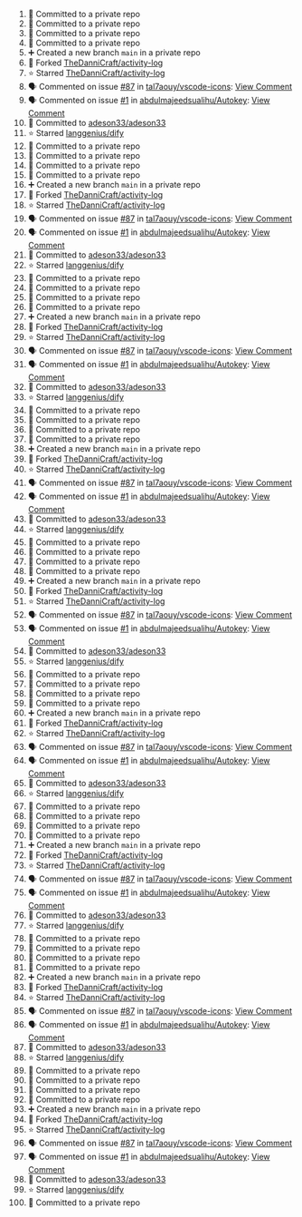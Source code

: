 <!--START_SECTION:activity-->
1. 📝 Committed to a private repo
2. 📝 Committed to a private repo
3. 📝 Committed to a private repo
4. 📝 Committed to a private repo
5. ➕ Created a new branch `main` in a private repo
6. 🍴 Forked [TheDanniCraft/activity-log](https://github.com/TheDanniCraft/activity-log)
7. ⭐ Starred [TheDanniCraft/activity-log](https://github.com/TheDanniCraft/activity-log)
8. 🗣 Commented on issue [#87](https://github.com/tal7aouy/vscode-icons/issues/87) in [tal7aouy/vscode-icons](https://github.com/tal7aouy/vscode-icons): [View Comment](https://github.com/tal7aouy/vscode-icons/issues/87#issuecomment-2574755037)
9. 🗣 Commented on issue [#1](https://github.com/abdulmajeedsualihu/Autokey/issues/1) in [abdulmajeedsualihu/Autokey](https://github.com/abdulmajeedsualihu/Autokey): [View Comment](https://github.com/abdulmajeedsualihu/Autokey/issues/1#issuecomment-2574329343)
10. 📝 Committed to [adeson33/adeson33](https://github.com/adeson33/adeson33/commit/a48984b1a8d73a774359857a73ade6b073d8133b)
11. ⭐ Starred [langgenius/dify](https://github.com/langgenius/dify)
12. 📝 Committed to a private repo
13. 📝 Committed to a private repo
14. 📝 Committed to a private repo
15. 📝 Committed to a private repo
16. ➕ Created a new branch `main` in a private repo
17. 🍴 Forked [TheDanniCraft/activity-log](https://github.com/TheDanniCraft/activity-log)
18. ⭐ Starred [TheDanniCraft/activity-log](https://github.com/TheDanniCraft/activity-log)
19. 🗣 Commented on issue [#87](https://github.com/tal7aouy/vscode-icons/issues/87) in [tal7aouy/vscode-icons](https://github.com/tal7aouy/vscode-icons): [View Comment](https://github.com/tal7aouy/vscode-icons/issues/87#issuecomment-2574755037)
20. 🗣 Commented on issue [#1](https://github.com/abdulmajeedsualihu/Autokey/issues/1) in [abdulmajeedsualihu/Autokey](https://github.com/abdulmajeedsualihu/Autokey): [View Comment](https://github.com/abdulmajeedsualihu/Autokey/issues/1#issuecomment-2574329343)
21. 📝 Committed to [adeson33/adeson33](https://github.com/adeson33/adeson33/commit/a48984b1a8d73a774359857a73ade6b073d8133b)
22. ⭐ Starred [langgenius/dify](https://github.com/langgenius/dify)
23. 📝 Committed to a private repo
24. 📝 Committed to a private repo
25. 📝 Committed to a private repo
26. 📝 Committed to a private repo
27. ➕ Created a new branch `main` in a private repo
28. 🍴 Forked [TheDanniCraft/activity-log](https://github.com/TheDanniCraft/activity-log)
29. ⭐ Starred [TheDanniCraft/activity-log](https://github.com/TheDanniCraft/activity-log)
30. 🗣 Commented on issue [#87](https://github.com/tal7aouy/vscode-icons/issues/87) in [tal7aouy/vscode-icons](https://github.com/tal7aouy/vscode-icons): [View Comment](https://github.com/tal7aouy/vscode-icons/issues/87#issuecomment-2574755037)
31. 🗣 Commented on issue [#1](https://github.com/abdulmajeedsualihu/Autokey/issues/1) in [abdulmajeedsualihu/Autokey](https://github.com/abdulmajeedsualihu/Autokey): [View Comment](https://github.com/abdulmajeedsualihu/Autokey/issues/1#issuecomment-2574329343)
32. 📝 Committed to [adeson33/adeson33](https://github.com/adeson33/adeson33/commit/a48984b1a8d73a774359857a73ade6b073d8133b)
33. ⭐ Starred [langgenius/dify](https://github.com/langgenius/dify)
34. 📝 Committed to a private repo
35. 📝 Committed to a private repo
36. 📝 Committed to a private repo
37. 📝 Committed to a private repo
38. ➕ Created a new branch `main` in a private repo
39. 🍴 Forked [TheDanniCraft/activity-log](https://github.com/TheDanniCraft/activity-log)
40. ⭐ Starred [TheDanniCraft/activity-log](https://github.com/TheDanniCraft/activity-log)
41. 🗣 Commented on issue [#87](https://github.com/tal7aouy/vscode-icons/issues/87) in [tal7aouy/vscode-icons](https://github.com/tal7aouy/vscode-icons): [View Comment](https://github.com/tal7aouy/vscode-icons/issues/87#issuecomment-2574755037)
42. 🗣 Commented on issue [#1](https://github.com/abdulmajeedsualihu/Autokey/issues/1) in [abdulmajeedsualihu/Autokey](https://github.com/abdulmajeedsualihu/Autokey): [View Comment](https://github.com/abdulmajeedsualihu/Autokey/issues/1#issuecomment-2574329343)
43. 📝 Committed to [adeson33/adeson33](https://github.com/adeson33/adeson33/commit/a48984b1a8d73a774359857a73ade6b073d8133b)
44. ⭐ Starred [langgenius/dify](https://github.com/langgenius/dify)
45. 📝 Committed to a private repo
46. 📝 Committed to a private repo
47. 📝 Committed to a private repo
48. 📝 Committed to a private repo
49. ➕ Created a new branch `main` in a private repo
50. 🍴 Forked [TheDanniCraft/activity-log](https://github.com/TheDanniCraft/activity-log)
51. ⭐ Starred [TheDanniCraft/activity-log](https://github.com/TheDanniCraft/activity-log)
52. 🗣 Commented on issue [#87](https://github.com/tal7aouy/vscode-icons/issues/87) in [tal7aouy/vscode-icons](https://github.com/tal7aouy/vscode-icons): [View Comment](https://github.com/tal7aouy/vscode-icons/issues/87#issuecomment-2574755037)
53. 🗣 Commented on issue [#1](https://github.com/abdulmajeedsualihu/Autokey/issues/1) in [abdulmajeedsualihu/Autokey](https://github.com/abdulmajeedsualihu/Autokey): [View Comment](https://github.com/abdulmajeedsualihu/Autokey/issues/1#issuecomment-2574329343)
54. 📝 Committed to [adeson33/adeson33](https://github.com/adeson33/adeson33/commit/a48984b1a8d73a774359857a73ade6b073d8133b)
55. ⭐ Starred [langgenius/dify](https://github.com/langgenius/dify)
56. 📝 Committed to a private repo
57. 📝 Committed to a private repo
58. 📝 Committed to a private repo
59. 📝 Committed to a private repo
60. ➕ Created a new branch `main` in a private repo
61. 🍴 Forked [TheDanniCraft/activity-log](https://github.com/TheDanniCraft/activity-log)
62. ⭐ Starred [TheDanniCraft/activity-log](https://github.com/TheDanniCraft/activity-log)
63. 🗣 Commented on issue [#87](https://github.com/tal7aouy/vscode-icons/issues/87) in [tal7aouy/vscode-icons](https://github.com/tal7aouy/vscode-icons): [View Comment](https://github.com/tal7aouy/vscode-icons/issues/87#issuecomment-2574755037)
64. 🗣 Commented on issue [#1](https://github.com/abdulmajeedsualihu/Autokey/issues/1) in [abdulmajeedsualihu/Autokey](https://github.com/abdulmajeedsualihu/Autokey): [View Comment](https://github.com/abdulmajeedsualihu/Autokey/issues/1#issuecomment-2574329343)
65. 📝 Committed to [adeson33/adeson33](https://github.com/adeson33/adeson33/commit/a48984b1a8d73a774359857a73ade6b073d8133b)
66. ⭐ Starred [langgenius/dify](https://github.com/langgenius/dify)
67. 📝 Committed to a private repo
68. 📝 Committed to a private repo
69. 📝 Committed to a private repo
70. 📝 Committed to a private repo
71. ➕ Created a new branch `main` in a private repo
72. 🍴 Forked [TheDanniCraft/activity-log](https://github.com/TheDanniCraft/activity-log)
73. ⭐ Starred [TheDanniCraft/activity-log](https://github.com/TheDanniCraft/activity-log)
74. 🗣 Commented on issue [#87](https://github.com/tal7aouy/vscode-icons/issues/87) in [tal7aouy/vscode-icons](https://github.com/tal7aouy/vscode-icons): [View Comment](https://github.com/tal7aouy/vscode-icons/issues/87#issuecomment-2574755037)
75. 🗣 Commented on issue [#1](https://github.com/abdulmajeedsualihu/Autokey/issues/1) in [abdulmajeedsualihu/Autokey](https://github.com/abdulmajeedsualihu/Autokey): [View Comment](https://github.com/abdulmajeedsualihu/Autokey/issues/1#issuecomment-2574329343)
76. 📝 Committed to [adeson33/adeson33](https://github.com/adeson33/adeson33/commit/a48984b1a8d73a774359857a73ade6b073d8133b)
77. ⭐ Starred [langgenius/dify](https://github.com/langgenius/dify)
78. 📝 Committed to a private repo
79. 📝 Committed to a private repo
80. 📝 Committed to a private repo
81. 📝 Committed to a private repo
82. ➕ Created a new branch `main` in a private repo
83. 🍴 Forked [TheDanniCraft/activity-log](https://github.com/TheDanniCraft/activity-log)
84. ⭐ Starred [TheDanniCraft/activity-log](https://github.com/TheDanniCraft/activity-log)
85. 🗣 Commented on issue [#87](https://github.com/tal7aouy/vscode-icons/issues/87) in [tal7aouy/vscode-icons](https://github.com/tal7aouy/vscode-icons): [View Comment](https://github.com/tal7aouy/vscode-icons/issues/87#issuecomment-2574755037)
86. 🗣 Commented on issue [#1](https://github.com/abdulmajeedsualihu/Autokey/issues/1) in [abdulmajeedsualihu/Autokey](https://github.com/abdulmajeedsualihu/Autokey): [View Comment](https://github.com/abdulmajeedsualihu/Autokey/issues/1#issuecomment-2574329343)
87. 📝 Committed to [adeson33/adeson33](https://github.com/adeson33/adeson33/commit/a48984b1a8d73a774359857a73ade6b073d8133b)
88. ⭐ Starred [langgenius/dify](https://github.com/langgenius/dify)
89. 📝 Committed to a private repo
90. 📝 Committed to a private repo
91. 📝 Committed to a private repo
92. 📝 Committed to a private repo
93. ➕ Created a new branch `main` in a private repo
94. 🍴 Forked [TheDanniCraft/activity-log](https://github.com/TheDanniCraft/activity-log)
95. ⭐ Starred [TheDanniCraft/activity-log](https://github.com/TheDanniCraft/activity-log)
96. 🗣 Commented on issue [#87](https://github.com/tal7aouy/vscode-icons/issues/87) in [tal7aouy/vscode-icons](https://github.com/tal7aouy/vscode-icons): [View Comment](https://github.com/tal7aouy/vscode-icons/issues/87#issuecomment-2574755037)
97. 🗣 Commented on issue [#1](https://github.com/abdulmajeedsualihu/Autokey/issues/1) in [abdulmajeedsualihu/Autokey](https://github.com/abdulmajeedsualihu/Autokey): [View Comment](https://github.com/abdulmajeedsualihu/Autokey/issues/1#issuecomment-2574329343)
98. 📝 Committed to [adeson33/adeson33](https://github.com/adeson33/adeson33/commit/a48984b1a8d73a774359857a73ade6b073d8133b)
99. ⭐ Starred [langgenius/dify](https://github.com/langgenius/dify)
100. 📝 Committed to a private repo
<!--END_SECTION:activity-->
